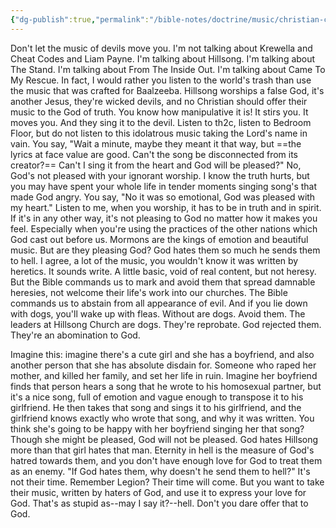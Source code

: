 ```yaml
---
{"dg-publish":true,"permalink":"/bible-notes/doctrine/music/christian-contemporary/the-music-of-devils-will-stir-surface-level-christians/","created":"Jul 30, 2018, 7:37 AM","updated":"Jul 30, 2018, 10:28 PM"}
---
```



Don't let the music of devils move you. I'm not talking about Krewella and Cheat Codes and Liam Payne. I'm talking about Hillsong. I'm talking about The Stand. I'm talking about From The Inside Out. I'm talking about Came To My Rescue. In fact, I would rather you listen to the world's trash than use the music that was crafted for Baalzeeba. Hillsong worships a false God, it's another Jesus, they're wicked devils, and no Christian should offer their music to the God of truth. You know how manipulative it is! It stirs you. It moves you. And they sing it to the devil. Listen to th2c, listen to Bedroom Floor, but do not listen to this idolatrous music taking the Lord's name in vain. You say, "Wait a minute, maybe they meant it that way, but ==the lyrics at face value are good. Can't the song be disconnected from its creator?== Can't I sing it from the heart and God will be pleased?" No, God's not pleased with your ignorant worship. I know the truth hurts, but you may have spent your whole life in tender moments singing song's that made God angry. You say, "No it was so emotional, God was pleased with my heart." Listen to me, when you worship, it has to be in truth and in spirit. If it's in any other way, it's not pleasing to God no matter how it makes you feel. Especially when you're using the practices of the other nations which God cast out before us. Mormons are the kings of emotion and beautiful music. But are they pleasing God? God hates them so much he sends them to hell. I agree, a lot of the music, you wouldn't know it was written by heretics. It sounds write. A little basic, void of real content, but not heresy. But the Bible commands us to mark and avoid them that spread damnable heresies, not welcome their life's work into our churches. The Bible commands us to abstain from all appearance of evil. And if you lie down with dogs, you'll wake up with fleas. Without are dogs. Avoid them. The leaders at Hillsong Church are dogs. They're reprobate. God rejected them. They're an abomination to God.

Imagine this: imagine there's a cute girl and she has a boyfriend, and also another person that she has absolute disdain for. Someone who raped her mother, and killed her family, and set her life in ruin. Imagine her boyfriend finds that person hears a song that he wrote to his homosexual partner, but it's a nice song, full of emotion and vague enough to transpose it to his girlfriend. He then takes that song and sings it to his girlfriend, and the girlfriend knows exactly who wrote that song, and why it was written. You think she's going to be happy with her boyfriend singing her that song? Though she might be pleased, God will not be pleased. God hates Hillsong more than that girl hates that man. Eternity in hell is the measure of God's hatred towards them, and you don't have enough love for God to treat them as an enemy. "If God hates them, why doesn't he send them to hell?" It's not their time. Remember Legion? Their time will come. But you want to take their music, written by haters of God, and use it to express your love for God. That's as stupid as--may I say it?--hell. Don't you dare offer that to God.


